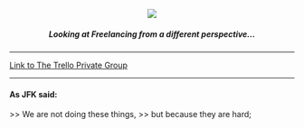 <p align="center">
  <img src="https://i.imgur.com/3ZQGxXa.jpg">
</p>
<div align="center" style=> 
<h5> Looking at Freelancing from a different perspective... </h4>
</div>

***

[Link to The Trello Private Group](https://trello.com/fearless48) 

***
<h4>
As JFK said: 
</h4>
>> We are not doing these things,
>> but because they are hard; 




